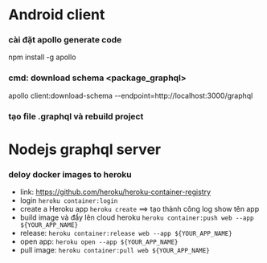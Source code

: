# Android client 
 ### cài đặt apollo generate code
 npm install -g apollo
 
 ### cmd: download schema <package_graphql>
 apollo client:download-schema --endpoint=http://localhost:3000/graphql
 
 ### tạo file .graphql và rebuild project
 
# Nodejs graphql server

 ### deloy docker images to heroku 
 + link: https://github.com/heroku/heroku-container-registry
 + login `heroku container:login`
 + create a Heroku app `heroku create`  ==> tạo thành công log show tên app
 + build image và đẩy lên cloud heroku `heroku container:push web --app ${YOUR_APP_NAME}`
 + release: `heroku container:release web --app ${YOUR_APP_NAME}`
 + open app: `heroku open --app ${YOUR_APP_NAME}`
 + pull image: `heroku container:pull web ${YOUR_APP_NAME}`
 
